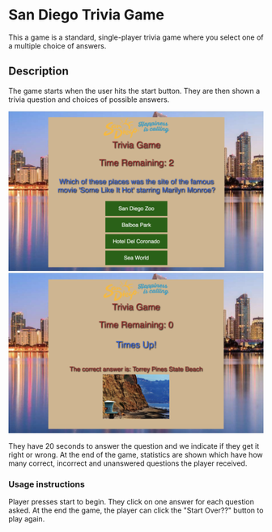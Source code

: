 # San Diego Trivia Game

This a game is a standard, single-player trivia game where you select one of a multiple choice of answers.

## Description 

The game starts when the user hits the start button.  They are then shown a trivia question and choices of possible answers.

<img width="1028" alt="trivia" src="./assets/images/trivia1.png">
<img width="1028" alt="trivia" src="./assets/images/trivia2.png">
 
They have 20 seconds to answer the question and we indicate if they get it right or wrong.  At the end of the game, statistics are shown which have how many correct, incorrect and unanswered questions the player received.

### Usage instructions

Player presses start to begin.  They click on one answer for each question asked.  At the end the game, the player can click the "Start Over??" button to play again.
